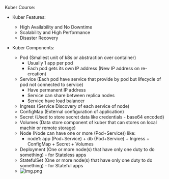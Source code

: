 Kuber Course:

- Kuber Features:
	- High Availability and No Downtime
	- Scalability and High Performance
	- Disaster Recovery

- Kuber Components: 
	- Pod (Smallest unit of k8s or abstraction over container)
		- Usually 1 app per pod
		- Each pod gets its own IP address (New IP address on re-creation)
	- Service (Each pod have service that provide by pod but lifecycle of pod not connected to service)
		- Have permanent IP address
		- Service can share between replica nodes
		- Service have load balancer
	- Ingress (Service Discovery of each service of node)
	- ConfigMap (External configuration of application)
	- Secret (Used to store secret data like credentials - base64 encoded)
	- Volumes (Data store component of kuber that can stores on local machin or remote storage)
	- Node (Node can have one or more (Pod+Service)) like: 
		- node1: 
			app (Pod+Service) + db (Pod+Service) + Ingress + ConfigMap + Secret + Volumes
	- Deployment (One or more node(s) that have only one duty to do something) - for Stateless apps
	- StatefulSet (One or more node(s) that have only one duty to do something) - for Stateful apps
    - ![img.png](img.png)